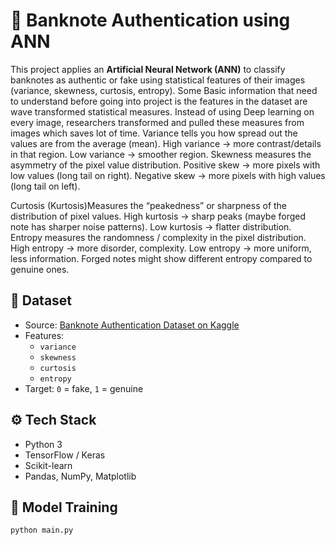 # 🏦 Banknote Authentication using ANN

This project applies an **Artificial Neural Network (ANN)** to classify banknotes as authentic or fake using statistical features of their images (variance, skewness, curtosis, entropy).
Some Basic information that need to understand before going into project is the features in the dataset are wave transformed statistical measures. Instead of using Deep learning on every image, researchers transformed and pulled these measures from images which saves lot of time.
Variance tells you how spread out the values are from the average (mean).
 High variance → more contrast/details in that region.
 Low variance → smoother region.
Skewness measures the asymmetry of the pixel value distribution.
 Positive skew → more pixels with low values (long tail on right).
 Negative skew → more pixels with high values (long tail on left).
 
Curtosis (Kurtosis)Measures the “peakedness” or sharpness of the distribution of pixel values.
 High kurtosis → sharp peaks (maybe forged note has sharper noise patterns).
 Low kurtosis → flatter distribution.
Entropy measures the randomness / complexity in the pixel distribution.
 High entropy → more disorder, complexity.
 Low entropy → more uniform, less information.
 Forged notes might show different entropy compared to genuine ones.

## 📂 Dataset
- Source: [Banknote Authentication Dataset on Kaggle](https://www.kaggle.com/datasets/hellbuoy/banknote-authentication-dataset)
- Features:
  - `variance`
  - `skewness`
  - `curtosis`
  - `entropy`
- Target: `0` = fake, `1` = genuine

## ⚙️ Tech Stack
- Python 3
- TensorFlow / Keras
- Scikit-learn
- Pandas, NumPy, Matplotlib

## 🚀 Model Training
```bash
python main.py
